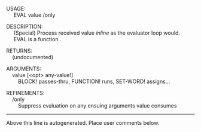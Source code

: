 USAGE:  
&nbsp;&nbsp;&nbsp;&nbsp;&nbsp;EVAL&nbsp;value&nbsp;/only  
  
DESCRIPTION:  
&nbsp;&nbsp;&nbsp;&nbsp;&nbsp;(Special)&nbsp;Process&nbsp;received&nbsp;value&nbsp;*inline*&nbsp;as&nbsp;the&nbsp;evaluator&nbsp;loop&nbsp;would.  
&nbsp;&nbsp;&nbsp;&nbsp;&nbsp;EVAL&nbsp;is&nbsp;a&nbsp;function&nbsp;.  
  
RETURNS:  
&nbsp;&nbsp;&nbsp;&nbsp;(undocumented)  
  
ARGUMENTS:  
&nbsp;&nbsp;&nbsp;&nbsp;value&nbsp;[&lt;opt&gt;&nbsp;any-value!]  
&nbsp;&nbsp;&nbsp;&nbsp;&nbsp;&nbsp;&nbsp;&nbsp;BLOCK!&nbsp;passes-thru,&nbsp;FUNCTION!&nbsp;runs,&nbsp;SET-WORD!&nbsp;assigns...  
  
REFINEMENTS:  
&nbsp;&nbsp;&nbsp;&nbsp;/only  
&nbsp;&nbsp;&nbsp;&nbsp;&nbsp;&nbsp;&nbsp;&nbsp;Suppress&nbsp;evaluation&nbsp;on&nbsp;any&nbsp;ensuing&nbsp;arguments&nbsp;value&nbsp;consumes  
___
Above this line is autogenerated. Place user comments below.